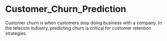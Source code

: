 # Customer_Churn_Prediction
Customer churn is when customers stop doing business with a company.   In the telecom industry, predicting churn is critical for customer retention strategies.  
